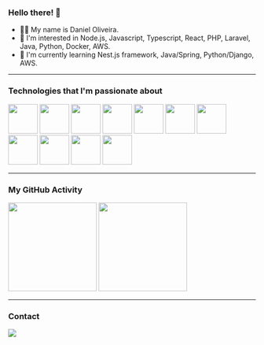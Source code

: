 ### Hello there! 👋

- 🙋‍♂️ My name is Daniel Oliveira.
- 👀 I'm interested in Node.js, Javascript, Typescript, React, PHP, Laravel, Java, Python, Docker, AWS.
- 🌱 I'm currently learning Nest.js framework, Java/Spring, Python/Django, AWS.

<hr/>

### Technologies that I'm passionate about

<img src="https://cdn.jsdelivr.net/gh/devicons/devicon/icons/javascript/javascript-original.svg" width="60" height="60"/> <img src="https://cdn.jsdelivr.net/gh/devicons/devicon@latest/icons/nodejs/nodejs-original-wordmark.svg" width="60" height="60"/> <img src="https://cdn.jsdelivr.net/gh/devicons/devicon/icons/typescript/typescript-original.svg" width="60" height="60"/> <img src="https://cdn.jsdelivr.net/gh/devicons/devicon/icons/react/react-original.svg" width="60" height="60"/> <img src="https://cdn.jsdelivr.net/gh/devicons/devicon@latest/icons/nestjs/nestjs-original-wordmark.svg" width="60" height="60"/> <img src="https://cdn.jsdelivr.net/gh/devicons/devicon/icons/php/php-original.svg" width="60" height="60"/> <img src="https://cdn.jsdelivr.net/gh/devicons/devicon@latest/icons/laravel/laravel-original.svg" width="60" height="60"/> <img src="https://cdn.jsdelivr.net/gh/devicons/devicon@latest/icons/java/java-original.svg" width="60" height="60"/> <img src="https://cdn.jsdelivr.net/gh/devicons/devicon@latest/icons/python/python-original.svg" width="60" height="60"/> <img src="https://cdn.jsdelivr.net/gh/devicons/devicon/icons/docker/docker-original-wordmark.svg" width="60" height="60"/> <img src="https://cdn.jsdelivr.net/gh/devicons/devicon@latest/icons/amazonwebservices/amazonwebservices-original-wordmark.svg" width="60" height="60" />

<hr/>

### My GitHub Activity

<div>
  <img height="180em" src="https://github-readme-stats-tau-one-78.vercel.app/api?username=doliveira19&show_icons=true&theme=dark&include_all_commits=true"/>
  <img height="180em" src="https://github-readme-stats-tau-one-78.vercel.app/api/top-langs/?username=doliveira19&langs_count=10&theme=dark&layout=donut"/>
</div>

<hr/>
          
### Contact

<div>
<a href="https://www.linkedin.com/in/doliveira-dev/" target="_blank"><img src="https://img.shields.io/badge/-LinkedIn-%230077B5?style=for-the-badge&logo=linkedin&logoColor=white" target="_blank"></a>   
</div>
